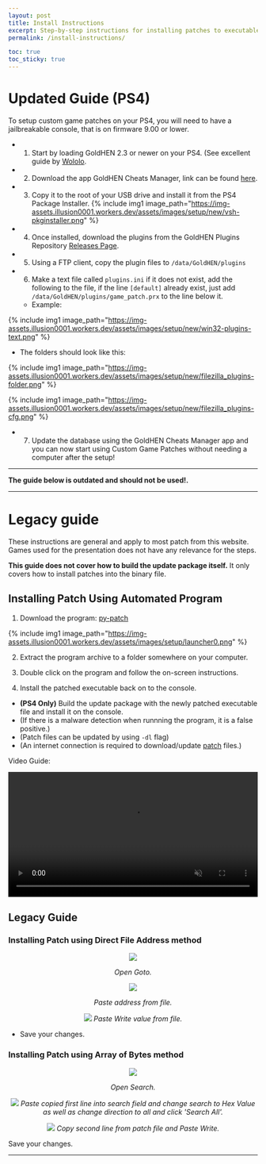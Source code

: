 ```yaml
---
layout: post
title: Install Instructions
excerpt: Step-by-step instructions for installing patches to executable files.
permalink: /install-instructions/

toc: true
toc_sticky: true
---
```


# Updated Guide (PS4)

To setup custom game patches on your PS4, you will need to have a jailbreakable console, that is on firmware 9.00 or lower.

- 1) Start by loading GoldHEN 2.3 or newer on your PS4. (See excellent guide by [Wololo](https://wololo.net/2021/12/14/ps4-how-to-run-the-ps4-9-00-jailbreak-full-guide-with-goldhen-payload/).
- 2) Download the app GoldHEN Cheats Manager, link can be found [here](https://github.com/GoldHEN/GoldHEN_Cheat_Manager/releases/latest).
- 3) Copy it to the root of your USB drive and install it from the PS4 Package Installer.
{% include img1 image_path="https://img-assets.illusion0001.workers.dev/assets/images/setup/new/vsh-pkginstaller.png" %}
- 4) Once installed, download the plugins from the GoldHEN Plugins Repository [Releases Page](https://github.com/GoldHEN/GoldHEN_Plugins_Repository/releases/latest).
- 5) Using a FTP client, copy the plugin files to `/data/GoldHEN/plugins`
- 6) Make a text file called `plugins.ini` if it does not exist, add the following to the file, if the line `[default]` already exist, just add `/data/GoldHEN/plugins/game_patch.prx` to the line below it.

  - Example:

{% include img1 image_path="https://img-assets.illusion0001.workers.dev/assets/images/setup/new/win32-plugins-text.png" %}

  - The folders should look like this:

{% include img1 image_path="https://img-assets.illusion0001.workers.dev/assets/images/setup/new/filezilla_plugins-folder.png" %}

{% include img1 image_path="https://img-assets.illusion0001.workers.dev/assets/images/setup/new/filezilla_plugins-cfg.png" %}

- 7) Update the database using the GoldHEN Cheats Manager app and you can now start using Custom Game Patches without needing a computer after the setup! 

***

**The guide below is outdated and should not be used!.**

***

# Legacy guide

These instructions are general and apply to most patch from this website.
Games used for the presentation does not have any relevance for the steps.

**This guide does not cover how to build the update package itself.** It only covers how to install patches into the binary file.

## Installing Patch Using Automated Program

1) Download the program: [py-patch](https://github.com/illusion0001/py-patcher-bin/releases/latest)

{% include img1 image_path="https://img-assets.illusion0001.workers.dev/assets/images/setup/launcher0.png" %}

2) Extract the program archive to a folder somewhere on your computer.

3) Double click on the program and follow the on-screen instructions.

4) Install the patched executable back on to the console.

- **(PS4 Only)** Build the update package with the newly patched executable file and install it on the console.
- (If there is a malware detection when runnning the program, it is a false positive.)
- (Patch files can be updated by using `-dl` flag)
- (An internet connection is required to download/update [patch](/_patch/patch.zip) files.)

Video Guide:

<div align="center">
<video width="100%" controls muted>
  <source src="https://img-assets.illusion0001.workers.dev/assets/images/setup/launcher-vidya.mp4" type="video/mp4">
</video>
</div>

## Legacy Guide

### Installing Patch using Direct File Address method

<p align="center">
<img src="https://img-assets.illusion0001.workers.dev/assets/images/setup/addr-setup0.png">
</p>

<p align="center">
<em>Open Goto.</em>
</p>

<p align="center">
<img src="https://img-assets.illusion0001.workers.dev/assets/images/setup/addr-setup1.png">
</p>

<p align="center">
<em>Paste address from file.</em>
</p>

<p align="center">
<img src="https://img-assets.illusion0001.workers.dev/assets/images/setup/addr-setup2.png">
<em>Paste Write value from file.</em>
</p>

- Save your changes.

### Installing Patch using Array of Bytes method

<p align="center">
<img src="https://img-assets.illusion0001.workers.dev/assets/images/setup/hxd0.png">
</p>

<p align="center">
<em>Open Search.</em>
</p>

<p align="center">
<img src="https://img-assets.illusion0001.workers.dev/assets/images/setup/hxd1.png">
<em>Paste copied first line into search field and change search to Hex Value as well as change direction to all and click 'Search All'.</em>
</p>

<p align="center">
<img src="https://img-assets.illusion0001.workers.dev/assets/images/setup/hxd2.png">
<em>Copy second line from patch file and Paste Write.</em>
</p>

Save your changes.

***
